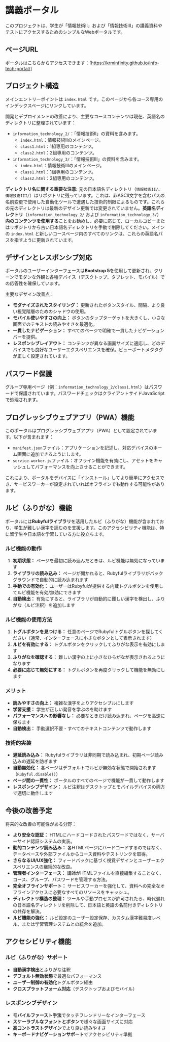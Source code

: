 # 講義ポータル

このプロジェクトは、学生が「情報技術II」および「情報技術III」の講義資料やテストにアクセスするためのシンプルなWebポータルです。

## ページURL

ポータルはこちらからアクセスできます：[https://krminfinity.github.io/info-tech-portal/] 

## プロジェクト構造

メインエントリーポイントは `index.html` です。このページから各コース専用のインデックスページにリンクしています。

開発とデプロイメントの改善により、主要なコースコンテンツは現在、英語名のディレクトリに整理されています：

-   `information_technology_2/`：「情報技術II」の資料を含みます。
    -   `index.html`：情報技術IIのメインページ。
    -   `class1.html`：1組専用のコンテンツ。
    -   `class2.html`：2組専用のコンテンツ。
-   `information_technology_3/`：「情報技術III」の資料を含みます。
    -   `index.html`：情報技術IIIのメインページ。
    -   `class1.html`：1組専用のコンテンツ。
    -   `class2.html`：2組専用のコンテンツ。

**ディレクトリ名に関する重要な注意:**
元の日本語名ディレクトリ（`情報技術II/`、`情報技術III/`）はリポジトリに残っています。これは、非ASCII文字を含むパスの名前変更で使用した自動化ツールで遭遇した技術的制限によるものです。これらの元のディレクトリは最新のデザイン更新では変更されていません。**英語名ディレクトリ**（`information_technology_2/` および `information_technology_3/`）**内のコンテンツを使用する**ことをお勧めし、必要に応じて、ローカルコピーまたはリポジトリから古い日本語名ディレクトリを手動で削除してください。メインの `index.html` と新しいコースページ内のすべてのリンクは、これらの英語名パスを指すように更新されています。

## デザインとレスポンシブ対応

ポータルのユーザーインターフェースは**Bootstrap 5**を使用して更新され、クリーンでモダンな外観と各種デバイス（デスクトップ、タブレット、モバイル）での応答性を確保しています。

主要なデザイン改善点：
-   **モダナイズされたスタイリング：** 更新されたボタンスタイル、間隔、より良い視覚階層のためのシャドウの使用。
-   **モバイル使いやすさの向上：** ボタンのタップターゲットを大きくし、小さな画面でのテキストの読みやすさを最適化。
-   **一貫したナビゲーション：** すべてのページで明確で一貫したナビゲーションバーを提供。
-   **レスポンシブレイアウト：** コンテンツが異なる画面サイズに適応し、どのデバイスでも良好なユーザーエクスペリエンスを確保。ビューポートメタタグが正しく設定されています。

## パスワード保護

グループ専用ページ（例：`information_technology_2/class1.html`）はパスワードで保護されています。パスワードチェックはクライアントサイドJavaScriptで処理されます。

## プログレッシブウェブアプリ（PWA）機能

このポータルはプログレッシブウェブアプリ（PWA）として設定されています。以下が含まれます：
-   `manifest.json`ファイル：アプリケーションを記述し、対応デバイスのホーム画面に追加できるようにします。
-   `service-worker.js`ファイル：オフライン機能を有効にし、アセットをキャッシュしてパフォーマンスを向上させることができます。

これにより、ポータルをデバイスに「インストール」してより簡単にアクセスでき、サービスワーカーが設定されていればオフラインでも動作する可能性があります。

## ルビ（ふりがな）機能

ポータルには**Rubyfulライブラリ**を活用したルビ（ふりがな）機能が含まれており、学生が難しい漢字を読むのを支援します。このアクセシビリティ機能は、特に留学生や日本語を学習している方に役立ちます。

### ルビ機能の動作

1. **初期状態：** ページを最初に読み込んだときは、ルビ機能は無効になっています
2. **ライブラリの読み込み：** ページが開かれると、Rubyfulライブラリがバックグラウンドで自動的に読み込まれます
3. **手動での有効化：** ユーザーはRubyfulが提供する内蔵トグルボタンを使用してルビ機能を有効/無効にできます
4. **自動検出：** 有効にすると、ライブラリが自動的に難しい漢字を検出し、ふりがな（ルビ注釈）を追加します

### ルビ機能の使用方法

1. **トグルボタンを見つける：** 任意のページでRubyfulトグルボタンを探してください（通常、インターフェースに小さなボタンとして表示されます）
2. **ルビを有効にする：** トグルボタンをクリックしてふりがな表示を有効にします
3. **ふりがなを確認する：** 難しい漢字の上に小さなひらがなが表示されるようになります
4. **必要に応じて無効にする：** トグルボタンを再度クリックして機能を無効にします

### メリット

- **読みやすさの向上：** 複雑な漢字をよりアクセシブルにします
- **学習支援：** 学生が正しい発音を学ぶのを助けます
- **パフォーマンスへの影響なし：** 必要なときだけ読み込まれ、ページを高速に保ちます
- **自動検出：** 手動選択不要 - すべてのテキストコンテンツで動作します

### 技術的実装

- **遅延読み込み：** Rubyfulライブラリは非同期で読み込まれ、初期ページ読み込みの遅延を防ぎます
- **自動無効化：** 各ページはデフォルトでルビが無効な状態で開始されます（`Rubyful.disable()`）
- **ページ間の一貫性：** ポータルのすべてのページで機能が一貫して動作します
- **レスポンシブデザイン：** ルビ注釈はデスクトップとモバイルデバイスの両方で適切に動作します

## 今後の改善予定

将来的な改善の可能性がある分野：
-   **より安全な認証：** HTMLにハードコードされたパスワードではなく、サーバーサイド認証システムの実装。
-   **動的コンテンツ読み込み：** 各HTMLページにハードコードするのではなく、データベースや外部ファイルからコース資料やテストリンクを取得。
-   **さらなるUI/UX強化：** フィードバックに基づく視覚デザインとユーザーエクスペリエンスの継続的な改良。
-   **管理者インターフェース：** 講師がHTMLファイルを直接編集することなく、コース、グループ、パスワードを管理する方法。
-   **完全オフラインサポート：** サービスワーカーを強化して、資料への完全なオフラインアクセスに必要なすべてのリソースをキャッシュ。
-   **ディレクトリ構造の整理：** ツールや手動プロセスが許可されたら、時代遅れの日本語名ディレクトリを削除して、日本語と英語の名前付きディレクトリの共存を解決。
-   **ルビ機能の強化：** ルビ設定のユーザー設定保存、カスタム漢字難易度レベル、または学習管理システムとの統合を追加。

## アクセシビリティ機能

### ルビ（ふりがな）サポート
- **自動漢字検出**とふりがな注釈
- **デフォルト無効状態**で最適なパフォーマンス
- **ユーザー制御の有効化**トグルボタン経由
- **クロスプラットフォーム対応**（デスクトップおよびモバイル）

### レスポンシブデザイン
- **モバイルファースト手法**でタッチフレンドリーなインターフェース
- **スケーラブルなフォントとボタン**で様々な画面サイズに対応
- **高コントラストデザイン**でより良い読みやすさ
- **キーボードナビゲーションサポート**でアクセシビリティ準拠
